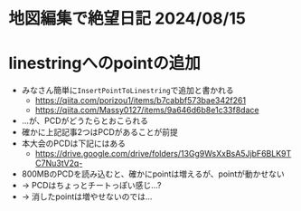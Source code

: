 # 地図編集で絶望日記 2024/08/15

# linestringへのpointの追加
- みなさん簡単に`InsertPointToLinestring`で追加と書かれる
  - https://qiita.com/porizou1/items/b7cabbf573bae342f261
  - https://qiita.com/Massy0127/items/9a646d6b8e1c33f8dace
- …が、PCDがどうたらとおこられる
- 確かに上記記事2つはPCDがあることが前提
- 本大会のPCDは下記にはある
  - https://drive.google.com/drive/folders/13Gg9WsXxBsA5JjbF6BLK9TC7Nu3tV2q-
- 800MBのPCDを読み込むと、確かにpointは増えるが、pointが動かせない
- -> PCDはちょっとチートっぽい感じ…?
- -> 消したpointは増やせないのでは…
